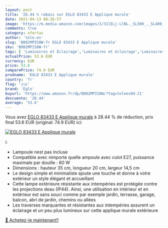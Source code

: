 ```yaml
---
layout: post
title: '28.44 % rabais sur EGLO 83433 E Applique murale'
date: 2021-04-13 08:26:57
image: 'https://m.media-amazon.com/images/I/31lELj-LlNL._SL500_._SL400_.jpg'
comments: true
category: ofertas
author: 'tole.es'
slug: 'B002MPIS8W-fr EGLO 83433 E Applique murale'
sku: 'B002MPIS8W-fr'
tags: [ 'Luminaires et Éclairage','Luminaires et éclairage','Luminaires extérieur','eglo','Éclairage mural dextérieur', ]
actualPrice: 53.6 EUR
currency: EUR
price: 53.6
comparePrice: 74.9 EUR
prodname: 'EGLO 83433 E Applique murale'
country: 'fr'
flag: '🇫🇷'
brand: 'Eglo'
buyurl: 'https://www.amazon.fr/dp/B002MPIS8W/?tag=tolees0d-21'
descuento: '28.44'
average: '53.6'
---
```


Vous avez [EGLO 83433 E Applique murale](https://www.amazon.fr/dp/B002MPIS8W/?tag=tolees0d-21)  à  28.44 % de réduction, prix final  53.6 EUR (original: 74.9 EUR) ici:

[![EGLO 83433 E Applique murale](https://m.media-amazon.com/images/I/31lELj-LlNL._SL500_._SL400_.jpg)](https://www.amazon.fr/dp/B002MPIS8W/?tag=tolees0d-21)

ℹ️:

- Lampoule nest pas incluse
- Compatible avec nimporte quelle ampoule avec culot E27, puissance maximale par douille : 60 W
- Dimensions : hauteur 35 cm, longueur 20 cm, largeur 14,5 cm
- Le design simple et minimaliste ajoute une touche et donne à votre extérieur un style élégant et accueillant
- Cette lampe extérieure résistante aux intempéries est protégée contre les projections deau (IP44). Ainsi, une utilisation en intérieur et en extérieur est sans souci comme par exemple jardin, terrasse, garage, balcon, abri de jardin, chemins ou allées
- Les traverses marquantes et résistantes aux intempéries assurent un éclairage et un peu plus lumineux sur cette applique murale extérieure

[🛒 Achetez-le maintenant!!](https://www.amazon.fr/dp/B002MPIS8W/?tag=tolees0d-21)
